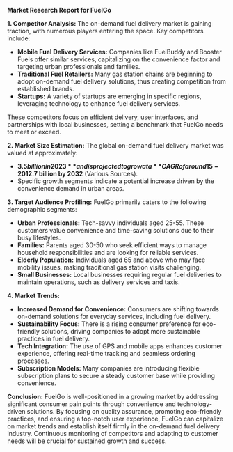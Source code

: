 **Market Research Report for FuelGo**

**1. Competitor Analysis:**
The on-demand fuel delivery market is gaining traction, with numerous players entering the space. Key competitors include:

- **Mobile Fuel Delivery Services:** Companies like FuelBuddy and Booster Fuels offer similar services, capitalizing on the convenience factor and targeting urban professionals and families.
- **Traditional Fuel Retailers:** Many gas station chains are beginning to adopt on-demand fuel delivery solutions, thus creating competition from established brands.
- **Startups:** A variety of startups are emerging in specific regions, leveraging technology to enhance fuel delivery services.

These competitors focus on efficient delivery, user interfaces, and partnerships with local businesses, setting a benchmark that FuelGo needs to meet or exceed.

**2. Market Size Estimation:**
The global on-demand fuel delivery market was valued at approximately:
- **$3.5 billion in 2023** and is projected to grow at a **CAGR of around 15-20%**, potentially reaching **$12.7 billion by 2032** (Various Sources).
- Specific growth segments indicate a potential increase driven by the convenience demand in urban areas.

**3. Target Audience Profiling:**
FuelGo primarily caters to the following demographic segments:

- **Urban Professionals:** Tech-savvy individuals aged 25-55. These customers value convenience and time-saving solutions due to their busy lifestyles.
- **Families:** Parents aged 30-50 who seek efficient ways to manage household responsibilities and are looking for reliable services.
- **Elderly Population:** Individuals aged 65 and above who may face mobility issues, making traditional gas station visits challenging.
- **Small Businesses:** Local businesses requiring regular fuel deliveries to maintain operations, such as delivery services and taxis.

**4. Market Trends:**
- **Increased Demand for Convenience:** Consumers are shifting towards on-demand solutions for everyday services, including fuel delivery.
- **Sustainability Focus:** There is a rising consumer preference for eco-friendly solutions, driving companies to adopt more sustainable practices in fuel delivery.
- **Tech Integration:** The use of GPS and mobile apps enhances customer experience, offering real-time tracking and seamless ordering processes.
- **Subscription Models:** Many companies are introducing flexible subscription plans to secure a steady customer base while providing convenience.

**Conclusion:**
FuelGo is well-positioned in a growing market by addressing significant consumer pain points through convenience and technology-driven solutions. By focusing on quality assurance, promoting eco-friendly practices, and ensuring a top-notch user experience, FuelGo can capitalize on market trends and establish itself firmly in the on-demand fuel delivery industry. Continuous monitoring of competitors and adapting to customer needs will be crucial for sustained growth and success.